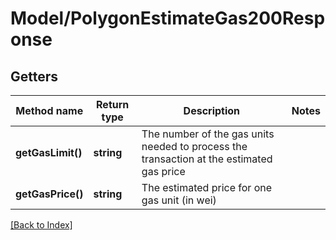 # Model/PolygonEstimateGas200Response

## Getters

Method name | Return type | Description | Notes
------------ | ------------- | ------------- | -------------
**getGasLimit()** | **string** | The number of the gas units needed to process the transaction at the estimated gas price |
**getGasPrice()** | **string** | The estimated price for one gas unit (in wei) |

[[Back to Index]](../index.md)
